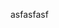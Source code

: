 ﻿---
UniqueId: lYlkrQVLUj
Title: esto es una prueba3
Url: 2011/esto es una prueba3
Date: 2016-11-29T11:16:53.9735677+01:00

---
asfasfasf